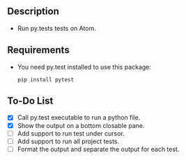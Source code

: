 ## Description

* Run py.tests tests on Atom.

## Requirements

* You need py.test installed to use this package: 

    ```
    pip install pytest
    ```

## To-Do List
- [x] Call py.test executable to run a python file.
- [x] Show the output on a bottom closable pane.
- [ ] Add support to run test under cursor.
- [ ] Add support to run all project tests.
- [ ] Format the output and separate the output for each test.
